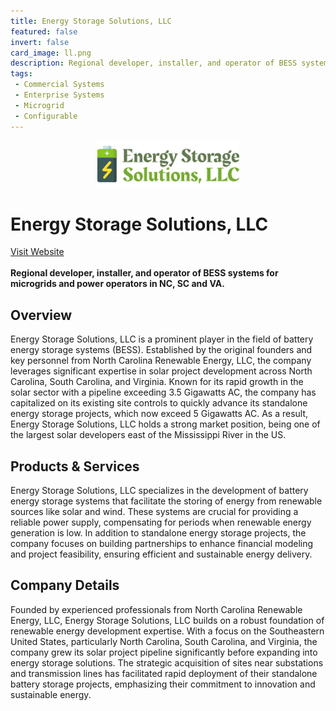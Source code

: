 ```yaml
---
title: Energy Storage Solutions, LLC
featured: false
invert: false
card_image: ll.png
description: Regional developer, installer, and operator of BESS systems for microgrids and power operators in NC, SC and VA.
tags: 
 - Commercial Systems
 - Enterprise Systems
 - Microgrid
 - Configurable
---
```


<div align="center">
<a href="https://energystoragesolutionsllc.com/">
<img src="ll.png" alt="Logo" style="min-width: 200px; max-width: 600px; height: auto;" >
</a>
</div>

# Energy Storage Solutions, LLC
<a href="https://energystoragesolutionsllc.com/">Visit Website</a>
<br>
<br>
**Regional developer, installer, and operator of BESS systems for microgrids and power operators in NC, SC and VA.**

## Overview
Energy Storage Solutions, LLC is a prominent player in the field of battery energy storage systems (BESS). Established by the original founders and key personnel from North Carolina Renewable Energy, LLC, the company leverages significant expertise in solar project development across North Carolina, South Carolina, and Virginia. Known for its rapid growth in the solar sector with a pipeline exceeding 3.5 Gigawatts AC, the company has capitalized on its existing site controls to quickly advance its standalone energy storage projects, which now exceed 5 Gigawatts AC. As a result, Energy Storage Solutions, LLC holds a strong market position, being one of the largest solar developers east of the Mississippi River in the US.
## Products & Services 
Energy Storage Solutions, LLC specializes in the development of battery energy storage systems that facilitate the storing of energy from renewable sources like solar and wind. These systems are crucial for providing a reliable power supply, compensating for periods when renewable energy generation is low. In addition to standalone energy storage projects, the company focuses on building partnerships to enhance financial modeling and project feasibility, ensuring efficient and sustainable energy delivery.
## Company Details 
Founded by experienced professionals from North Carolina Renewable Energy, LLC, Energy Storage Solutions, LLC builds on a robust foundation of renewable energy development expertise. With a focus on the Southeastern United States, particularly North Carolina, South Carolina, and Virginia, the company grew its solar project pipeline significantly before expanding into energy storage solutions. The strategic acquisition of sites near substations and transmission lines has facilitated rapid deployment of their standalone battery storage projects, emphasizing their commitment to innovation and sustainable energy.

